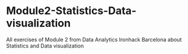 # Module2-Statistics-Data-visualization
All exercises of Module 2 from Data Analytics Ironhack Barcelona about Statistics and Data visualization
